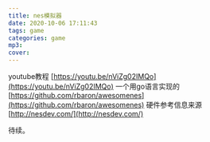 ```yaml
---
title: nes模拟器
date: 2020-10-06 17:11:43
tags: game
categories: game
mp3:
cover:
---
```


youtube教程
[https://youtu.be/nViZg02IMQo](https://youtu.be/nViZg02IMQo)
一个用go语言实现的
[https://github.com/rbaron/awesomenes](https://github.com/rbaron/awesomenes)
硬件参考信息来源
[http://nesdev.com/](http://nesdev.com/)

待续。